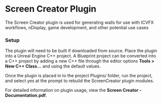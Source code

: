 # Screen Creator Plugin #

The Screen Creator plugin is used for generating walls for use with ICVFX workflows, nDisplay, game development, and other potential use cases

### Setup ###
The plugin will need to be built if downloaded from source. Place the plugin into a Unreal Engine C++ project. A Blueprint project can be converted into a C++ project by adding a new C++ file through the editor options **Tools > New C++ Class...** and using the default values.

Once the plugin is placed in to the project Plugins/ folder, run the project, and select yes at the prompt to rebuild the ScreenCreator plugin modules.

For detailed information on plugin usage, view the **Screen Creator - Documentation.pdf**.
